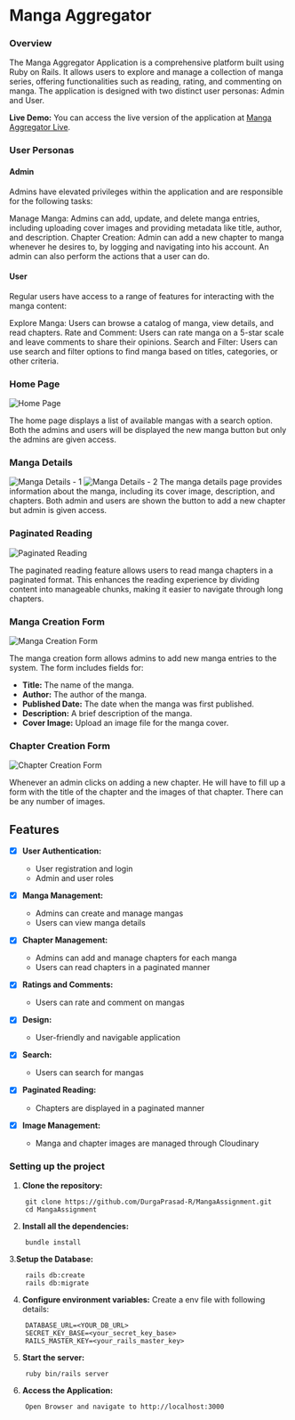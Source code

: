 # Manga Aggregator

### Overview

The Manga Aggregator Application is a comprehensive platform built using Ruby on Rails. It allows users to explore and manage a collection of manga series, offering functionalities such as reading, rating, and commenting on manga. The application is designed with two distinct user personas: Admin and User.

**Live Demo:** You can access the live version of the application at [Manga Aggregator Live](https://mysite-4aoq.onrender.com/).

### User Personas

#### Admin

Admins have elevated privileges within the application and are responsible for the following tasks:

Manage Manga: Admins can add, update, and delete manga entries, including uploading cover images and providing metadata like title, author, and description.
Chapter Creation: Admin can add a new chapter to manga whenever he desires to, by logging and navigating into his account.
An admin can also perform the actions that a user can do.

#### User

Regular users have access to a range of features for interacting with the manga content:

Explore Manga: Users can browse a catalog of manga, view details, and read chapters.
Rate and Comment: Users can rate manga on a 5-star scale and leave comments to share their opinions.
Search and Filter: Users can use search and filter options to find manga based on titles, categories, or other criteria.

### Home Page

![Home Page](docs/images/dashboard.png)

The home page displays a list of available mangas with a search option. Both the admins and users will be displayed the new manga button but only the admins are given access.

### Manga Details

![Manga Details - 1](docs/images/mangaDetail.png)
![Manga Details - 2](docs/images/mangaDetail2.png)
The manga details page provides information about the manga, including its cover image, description, and chapters. Both admin and users are shown the button to add a new chapter but admin is given access.

### Paginated Reading

![Paginated Reading](docs/images/paginatedReading.png)

The paginated reading feature allows users to read manga chapters in a paginated format. This enhances the reading experience by dividing content into manageable chunks, making it easier to navigate through long chapters.

### Manga Creation Form

![Manga Creation Form](docs/images/newManga.png)

The manga creation form allows admins to add new manga entries to the system. The form includes fields for:

- **Title:** The name of the manga.
- **Author:** The author of the manga.
- **Published Date:** The date when the manga was first published.
- **Description:** A brief description of the manga.
- **Cover Image:** Upload an image file for the manga cover.

### Chapter Creation Form

![Chapter Creation Form](docs/images/chapter.png)

Whenever an admin clicks on adding a new chapter. He will have to fill up a form with the title of the chapter and the images of that chapter. There can be any number of images.

## Features

- [x] **User Authentication:**

  - User registration and login
  - Admin and user roles

- [x] **Manga Management:**

  - Admins can create and manage mangas
  - Users can view manga details

- [x] **Chapter Management:**

  - Admins can add and manage chapters for each manga
  - Users can read chapters in a paginated manner

- [x] **Ratings and Comments:**

  - Users can rate and comment on mangas

- [x] **Design:**

  - User-friendly and navigable application

- [x] **Search:**

  - Users can search for mangas

- [x] **Paginated Reading:**

  - Chapters are displayed in a paginated manner

- [x] **Image Management:**
  - Manga and chapter images are managed through Cloudinary

### Setting up the project

1. **Clone the repository:**

```
    git clone https://github.com/DurgaPrasad-R/MangaAssignment.git
    cd MangaAssignment
```

2. **Install all the dependencies:**

```
    bundle install
```

3.**Setup the Database:**

```
    rails db:create
    rails db:migrate
```

4. **Configure environment variables:**
   Create a env file with following details:

```
    DATABASE_URL=<YOUR_DB_URL>
    SECRET_KEY_BASE=<your_secret_key_base>
    RAILS_MASTER_KEY=<your_rails_master_key>
```

5. **Start the server:**

```
    ruby bin/rails server
```

6. **Access the Application:**

```
    Open Browser and navigate to http://localhost:3000
```
